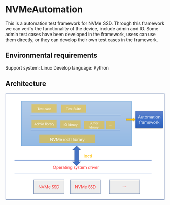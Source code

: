 # NVMeAutomation
This is a automation test framework for NVMe SSD. Through this framework we can verify the functionality of the device, include admin and IO.
Some admin test cases have been developed in the framework, users can use them directly, or they can develop their own test cases in the framework.

## Environmental requirements
Support system: Linux
Develop language: Python

## Architecture

 ![Architecture](/images/Architecture.png)